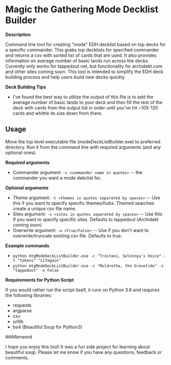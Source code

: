 # Magic the Gathering Mode Decklist Builder

**Description**

Command line tool for creating "mode" EDH decklist based on top decks for a specific commander. This grabs top decklists for specified commander and returns a csv with sorted list of cards that are used. It also provides information on average number of basic lands run across the decks. Currently only works for tappedout.net, but functionality for archidekt.com and other sites coming soon. This tool is intended to simplify the EDH deck building process and help users build new decks quickly.

**Deck Building Tips**
  - I've found the best way to utilize the output of this file is to add the average number of basic lands to your deck and then fill the rest of the deck with cards from the output list in order until you've hit ~105-120 cards and whittle its size down from there.

## Usage 

Move the top level executable file (modeDeckListBuilder.exe) to preferred directory. Run it from the command line with required arguments (and any optional ones). 

**Required arguments**
  - Commander argument: ```-c <commander name in quotes>``` -- the commander you want a mode dekclist for.

**Optional arguments**
  - Theme argument: ```-t <themes in quotes separated by spaces>``` -- Use this if you want to specify specific themes/hubs. Themed searches create a unique csv file name.
  - Sites argument: ```-s <sites in quotes separated by spaces>``` -- Use this if you want to specify specific sites. Defaults to tappedout (Archidekt coming soon)
  - Overwrite argument: ```-o <True/False>``` -- Use if you don't want to overwrite/truncate existing csv file. Defaults to true. 

**Example commands**
  - ```python mtgModeDeckListBuilder.exe -c "Trostani, Selesnya's Voice" -t "tokens" "Lifegain"```
  - ```python mtgModeDeckListBuilder.exe -c "Muldrotha, the Gravetide" -s "tappedout" -o False``` 

**Requirements for Python Script**

If you would rather run the script itself, it runs on Python 3.6 and requires the following libraries: 
  - requests
  - argparse
  - csv
  - urllib
  - bs4 (Beautiful Soup for Python3)

##Afterword

I hope you enjoy this tool! It was a fun side project for learning about beautiful soup. Please let me know if you have any questions, feedback or comments.
